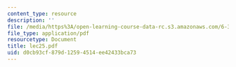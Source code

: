 ```yaml
---
content_type: resource
description: ''
file: /media/https%3A/open-learning-course-data-rc.s3.amazonaws.com/6-336j-introduction-to-numerical-simulation-sma-5211-fall-2003/d0cb93cf879d12594514ee42433bca73_lec25.pdf
file_type: application/pdf
resourcetype: Document
title: lec25.pdf
uid: d0cb93cf-879d-1259-4514-ee42433bca73
---
```

